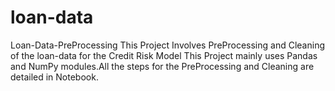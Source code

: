 # loan-data
Loan-Data-PreProcessing
This Project Involves PreProcessing and Cleaning of the loan-data for the Credit Risk Model
This Project mainly uses Pandas and NumPy modules.All the steps for the PreProcessing and Cleaning are 
detailed in Notebook.
